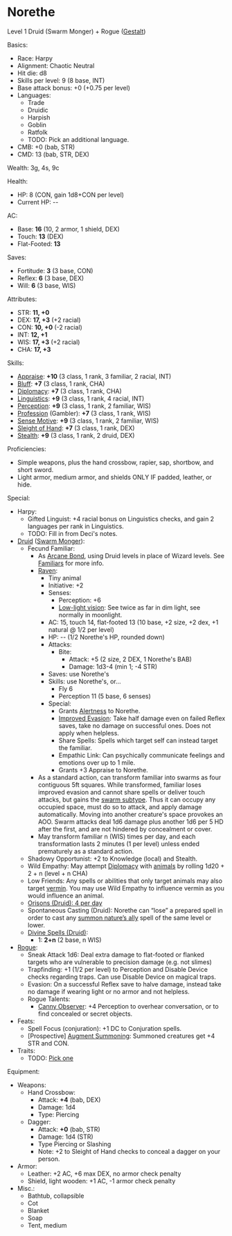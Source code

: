 # Norethe

Level 1 Druid (Swarm Monger) + Rogue ([Gestalt](http://www.d20srd.org/srd/variant/classes/gestaltCharacters.htm))

Basics:
- Race: Harpy
- Alignment: Chaotic Neutral
- Hit die: d8
- Skills per level: 9 (8 base, INT)
- Base attack bonus: +0 (+0.75 per level)
- Languages:
	- Trade
	- Druidic
	- Harpish
	- Goblin
	- Ratfolk
	- TODO: Pick an additional language.
- CMB: +0 (bab, STR)
- CMD: 13 (bab, STR, DEX)

Wealth: 3g, 4s, 9c

Health:
- HP: 8 (CON, gain 1d8+CON per level)
- Current HP: --

AC:
- Base: **16** (10, 2 armor, 1 shield, DEX)
- Touch: **13** (DEX)
- Flat-Footed: **13**

Saves:
- Fortitude: **3** (3 base, CON)
- Reflex: **6** (3 base, DEX)
- Will: **6** (3 base, WIS)

Attributes:
- STR: **11, +0**
- DEX: **17, +3** (+2 racial)
- CON: **10, +0** (-2 racial)
- INT: **12, +1**
- WIS: **17, +3** (+2 racial)
- CHA: **17, +3**

Skills:
- [Appraise](https://www.d20pfsrd.com/skills/appraise): **+10** (3 class, 1 rank, 3 familiar, 2 racial, INT)
- [Bluff](https://www.d20pfsrd.com/skills/bluff): **+7** (3 class, 1 rank, CHA)
- [Diplomacy](https://www.d20pfsrd.com/skills/diplomacy): **+7** (3 class, 1 rank, CHA)
- [Linguistics](https://www.d20pfsrd.com/skills/linguistics): **+9** (3 class, 1 rank, 4 racial, INT)
- [Perception](https://www.d20pfsrd.com/skills/perception): **+9** (3 class, 1 rank, 2 familiar, WIS)
- [Profession](https://www.d20pfsrd.com/skills/profession) (Gambler): **+7** (3 class, 1 rank, WIS)
- [Sense Motive](https://www.d20pfsrd.com/skills/sense-motive): **+9** (3 class, 1 rank, 2 familiar, WIS)
- [Sleight of Hand](https://www.d20pfsrd.com/skills/sleight-of-hand): **+7** (3 class, 1 rank, DEX)
- [Stealth](https://www.d20pfsrd.com/skills/stealth): **+9** (3 class, 1 rank, 2 druid, DEX)

Proficiencies:
- Simple weapons, plus the hand crossbow, rapier, sap, shortbow, and short sword.
- Light armor, medium armor, and shields ONLY IF padded, leather, or hide.

Special:
- Harpy:
	- Gifted Linguist: +4 racial bonus on Linguistics checks, and gain 2 languages per rank in Linguistics.
	- TODO: Fill in from Deci's notes.
- [Druid](https://www.d20pfsrd.com/classes/core-classes/druid/) ([Swarm Monger](https://www.d20pfsrd.com/classes/core-classes/druid/archetypes/paizo-druid-archetypes/swarm-monger/)):
	- Fecund Familiar:
		- As [Arcane Bond](https://www.d20pfsrd.com/classes/core-classes/wizard/#TOC-Arcane-Bond-Ex-or-Sp-), using Druid levels in place of Wizard levels. See [Familiars](https://www.d20pfsrd.com/classes/core-classes/wizard/familiar/) for more info.
		- [Raven](https://www.d20pfsrd.com/bestiary/monster-listings/animals/birds/raven):
			- Tiny animal
			- Initiative: +2
			- Senses:
				- Perception: +6
				- [Low-light vision](https://www.d20pfsrd.com/gamemastering/special-abilities#TOC-Low-Light-Vision): See twice as far in dim light, see normally in moonlight.
			- AC: 15, touch 14, flat-footed 13 (10 base, +2 size, +2 dex, +1 natural @ 1/2 per level)
			- HP: -- (1/2 Norethe's HP, rounded down)
			- Attacks:
				- Bite:
					- Attack: +5 (2 size, 2 DEX, 1 Norethe's BAB)
					- Damage: 1d3-4 (min 1; -4 STR)
			- Saves: use Norethe's
			- Skills: use Norethe's, or...
				- Fly 6
				- Perception 11 (5 base, 6 senses)
			- Special:
				- Grants [Alertness](https://www.d20pfsrd.com/feats/general-feats/alertness) to Norethe.
				- [Improved Evasion](https://www.d20pfsrd.com/classes/core-classes/rogue/rogue-talents/paizo-rogue-advanced-talents/improved-evasion-ex/): Take half damage even on failed Reflex saves, take no damage on successful ones. Does not apply when helpless.
				- Share Spells: Spells which target self can instead target the familiar.
				- Empathic Link: Can psychically communicate feelings and emotions over up to 1 mile.
				- Grants +3 Appraise to Norethe.
		- As a standard action, can transform familiar into swarms as four contiguous 5ft squares. While transformed, familiar loses improved evasion and cannot share spells or deliver touch attacks, but gains the [swarm subtype](https://www.d20pfsrd.com/bestiary/rules-for-monsters/creature-types/#Swarm_Subtype). Thus it can occupy any occupied space, must do so to attack, and apply damage automatically. Moving into another creature's space provokes an AOO. Swarm attacks deal 1d6 damage plus another 1d6 per 5 HD after the first, and are not hindered by concealment or cover.
		- May transform familiar n (WIS) times per day, and each transformation lasts 2 minutes (1 per level) unless ended prematurely as a standard action.
	- Shadowy Opportunist: +2 to Knowledge (local) and Stealth.
	- Wild Empathy: May attempt [Diplomacy](https://www.d20pfsrd.com/skills/diplomacy) with [animals](https://www.d20pfsrd.com/bestiary/rules-for-monsters/creature-types#TOC-Animal) by rolling 1d20 + 2 + n (level + n CHA)
	- Low Friends: Any spells or abilities that only target animals may also target [vermin](https://www.d20pfsrd.com/bestiary/rules-for-monsters/creature-types#TOC-Vermin). You may use Wild Empathy to influence vermin as you would influence an animal.
	- [Orisons (Druid): 4 per day](https://www.d20pfsrd.com/magic/spell-lists-and-domains/spell-lists-Druid/#p0)
	- Spontaneous Casting (Druid): Norethe can “lose” a prepared spell in order to cast any [summon nature’s ally](https://www.d20pfsrd.com/magic/all-spells/s/summon-natures-ally) spell of the same level or lower.
	- [Divine Spells (Druid)](https://www.d20pfsrd.com/magic/spell-lists-and-domains/spell-lists-Druid/):
		- 1: **2+n** (2 base, n WIS)
- [Rogue](https://www.d20pfsrd.com/classes/core-classes/rogue/):
	- Sneak Attack 1d6: Deal extra damage to flat-footed or flanked targets who are vulnerable to precision damage (e.g. not slimes)
	- Trapfinding: +1 (1/2 per level) to Perception and Disable Device checks regarding traps. Can use Disable Device on magical traps.
	- Evasion: On a successful Reflex save to halve damage, instead take no damage if wearing light or no armor and not helpless.
	- Rogue Talents:
		- [Canny Observer](https://www.d20pfsrd.com/classes/core-classes/rogue/rogue-talents/paizo-rogue-talents/canny-observer-ex): +4 Perception to overhear conversation, or to find concealed or secret objects.
- Feats:
	- Spell Focus (conjuration): +1 DC to Conjuration spells.
	- \[Prospective\] [Augment Summoning](https://www.d20pfsrd.com/feats/general-feats/augment-summoning/): Summoned creatures get +4 STR and CON.
- Traits:
	- TODO: [Pick one](https://www.d20pfsrd.com/traits/)

Equipment:
- Weapons:
	- Hand Crossbow:
		- Attack: **+4** (bab, DEX)
		- Damage: 1d4
		- Type: Piercing
	- Dagger:
		- Attack: **+0** (bab, STR)
		- Damage: 1d4 (STR)
		- Type Piercing or Slashing
		- Note: +2 to Sleight of Hand checks to conceal a dagger on your person.
- Armor:
	- Leather: +2 AC, +6 max DEX, no armor check penalty
	- Shield, light wooden: +1 AC, -1 armor check penalty
- Misc.:
	- Bathtub, collapsible
	- Cot
	- Blanket
	- Soap
	- Tent, medium
